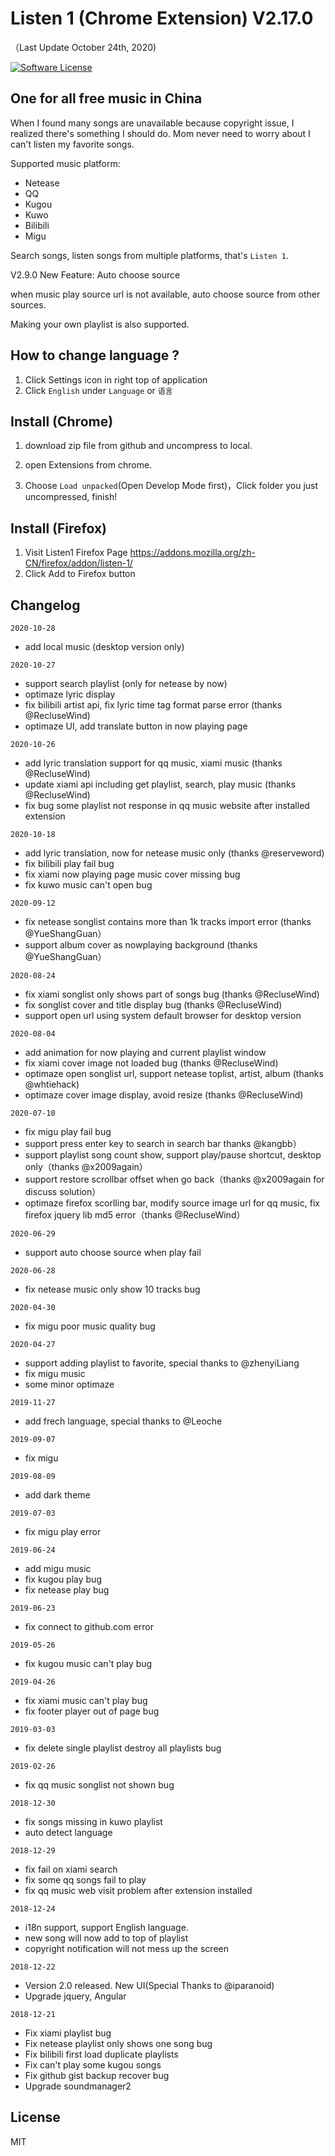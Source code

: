 Listen 1 (Chrome Extension) V2.17.0
==========
（Last Update October 24th, 2020)

[![Software License](https://img.shields.io/badge/license-MIT-brightgreen.svg)](LICENSE)

One for all free music in China
----
When I found many songs are unavailable because copyright issue, I realized there's something I should do.
Mom never need to worry about I can't listen my favorite songs. 

Supported music platform:

* Netease
* QQ
* Kugou
* Kuwo
* Bilibili
* Migu

Search songs, listen songs from multiple platforms, that's `Listen 1`.

V2.9.0 New Feature: Auto choose source

when music play source url is not available, auto choose source from other sources.

Making your own playlist is also supported.

How to change language ?
--------------------------
1. Click Settings icon in right top of application
2. Click `English` under `Language` or `语言`

Install (Chrome)
----
1. download zip file from github and uncompress to local.

2. open Extensions from chrome.

3. Choose `Load unpacked`(Open Develop Mode first)，Click folder you just uncompressed, finish!

Install (Firefox)
-----------
1. Visit Listen1 Firefox Page https://addons.mozilla.org/zh-CN/firefox/addon/listen-1/
2. Click Add to Firefox button

Changelog
-------
`2020-10-28`
* add local music (desktop version only)

`2020-10-27`
* support search playlist (only for netease by now) 
* optimaze lyric display
* fix bilibili artist api, fix lyric time tag format parse error (thanks @RecluseWind)
* optimaze UI, add translate button in now playing page

`2020-10-26`
* add lyric translation support for qq music, xiami music (thanks @RecluseWind)
* update xiami api including get playlist, search, play music (thanks @RecluseWind)
* fix bug some playlist not response in qq music website after installed extension

`2020-10-18`
* add lyric translation, now for netease music only (thanks @reserveword)
* fix bilibili play fail bug
* fix xiami now playing page music cover missing bug
* fix kuwo music can't open bug

`2020-09-12`
* fix netease songlist contains more than 1k tracks import error (thanks @YueShangGuan）
* support album cover as nowplaying background (thanks @YueShangGuan）


`2020-08-24`
* fix xiami songlist only shows part of songs bug (thanks @RecluseWind)
* fix songlist cover and title display bug (thanks @RecluseWind)
* support open url using system default browser for desktop version

`2020-08-04`
* add animation for now playing and current playlist window
* fix xiami cover image not loaded bug (thanks @RecluseWind)
* optimaze open songlist url, support netease toplist, artist, album (thanks @whtiehack)
* optimaze cover image display, avoid resize (thanks @RecluseWind)

`2020-07-10`
* fix migu play fail bug
* support press enter key to search in search bar thanks @kangbb）
* support playlist song count show, support play/pause shortcut, desktop only（thanks @x2009again）
* support restore scrollbar offset when go back（thanks @x2009again for discuss solution）
* optimaze firefox scorlling bar, modify source image url for qq music, fix firefox jquery lib md5 error（thanks @RecluseWind）

`2020-06-29`
* support auto choose source when play fail

`2020-06-28`
* fix netease music only show 10 tracks bug

`2020-04-30`
* fix migu poor music quality bug

`2020-04-27`
* support adding playlist to favorite, special thanks to @zhenyiLiang
* fix migu music
* some minor optimaze

`2019-11-27`
* add frech language, special thanks to @Leoche

`2019-09-07`
* fix migu

`2019-08-09`
* add dark theme

`2019-07-03`
* fix migu play error

`2019-06-24`
* add migu music
* fix kugou play bug
* fix netease play bug

`2019-06-23`
* fix connect to github.com error

`2019-05-26`
* fix kugou music can't play bug

`2019-04-26`
* fix xiami music can't play bug
* fix footer player out of page bug

`2019-03-03`
* fix delete single playlist destroy all playlists bug

`2019-02-26`
* fix qq music songlist not shown bug

`2018-12-30`
* fix songs missing in kuwo playlist
* auto detect language

`2018-12-29`
* fix fail on xiami search
* fix some qq songs fail to play
* fix qq music web visit problem after extension installed

`2018-12-24`
* i18n support, support English language.
* new song will now add to top of playlist
* copyright notification will not mess up the screen

`2018-12-22`
* Version 2.0 released. New UI(Special Thanks to @iparanoid)
* Upgrade jquery, Angular

`2018-12-21`
* Fix xiami playlist bug
* Fix netease playlist only shows one song bug
* Fix bilibili first load duplicate playlists
* Fix can't play some kugou songs
* Fix github gist backup recover bug
* Upgrade soundmanager2


License
--------
MIT
